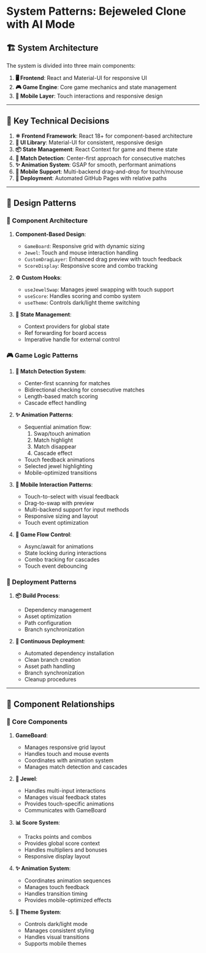 # System Patterns: Bejeweled Clone with AI Mode

## 🏗️ System Architecture
The system is divided into three main components:
1. **🖥️ Frontend**: React and Material-UI for responsive UI
2. **🎮 Game Engine**: Core game mechanics and state management
3. **📱 Mobile Layer**: Touch interactions and responsive design

---

## 🔑 Key Technical Decisions
1. **⚛️ Frontend Framework**: React 18+ for component-based architecture
2. **🎨 UI Library**: Material-UI for consistent, responsive design
3. **📦 State Management**: React Context for game and theme state
4. **🎯 Match Detection**: Center-first approach for consecutive matches
5. **✨ Animation System**: GSAP for smooth, performant animations
6. **📱 Mobile Support**: Multi-backend drag-and-drop for touch/mouse
7. **🚀 Deployment**: Automated GitHub Pages with relative paths

---

## 🧩 Design Patterns

### 🧱 Component Architecture
1. **Component-Based Design**:
   - `GameBoard`: Responsive grid with dynamic sizing
   - `Jewel`: Touch and mouse interaction handling
   - `CustomDragLayer`: Enhanced drag preview with touch feedback
   - `ScoreDisplay`: Responsive score and combo tracking

2. **⚙️ Custom Hooks**:
   - `useJewelSwap`: Manages jewel swapping with touch support
   - `useScore`: Handles scoring and combo system
   - `useTheme`: Controls dark/light theme switching

3. **🔄 State Management**:
   - Context providers for global state
   - Ref forwarding for board access
   - Imperative handle for external control

### 🎮 Game Logic Patterns

1. **🎯 Match Detection System**:
   - Center-first scanning for matches
   - Bidirectional checking for consecutive matches
   - Length-based match scoring
   - Cascade effect handling

2. **✨ Animation Patterns**:
   - Sequential animation flow:
     1. Swap/touch animation
     2. Match highlight
     3. Match disappear
     4. Cascade effect
   - Touch feedback animations
   - Selected jewel highlighting
   - Mobile-optimized transitions

3. **📱 Mobile Interaction Patterns**:
   - Touch-to-select with visual feedback
   - Drag-to-swap with preview
   - Multi-backend support for input methods
   - Responsive sizing and layout
   - Touch event optimization

4. **🔄 Game Flow Control**:
   - Async/await for animations
   - State locking during interactions
   - Combo tracking for cascades
   - Touch event debouncing

### 🚀 Deployment Patterns

1. **📦 Build Process**:
   - Dependency management
   - Asset optimization
   - Path configuration
   - Branch synchronization

2. **🔄 Continuous Deployment**:
   - Automated dependency installation
   - Clean branch creation
   - Asset path handling
   - Branch synchronization
   - Cleanup procedures

---

## 🔗 Component Relationships

### 🎲 Core Components
1. **GameBoard**:
   - Manages responsive grid layout
   - Handles touch and mouse events
   - Coordinates with animation system
   - Manages match detection and cascades

2. **💎 Jewel**:
   - Handles multi-input interactions
   - Manages visual feedback states
   - Provides touch-specific animations
   - Communicates with GameBoard

3. **📊 Score System**:
   - Tracks points and combos
   - Provides global score context
   - Handles multipliers and bonuses
   - Responsive display layout

4. **✨ Animation System**:
   - Coordinates animation sequences
   - Manages touch feedback
   - Handles transition timing
   - Provides mobile-optimized effects

5. **🎨 Theme System**:
   - Controls dark/light mode
   - Manages consistent styling
   - Handles visual transitions
   - Supports mobile themes

